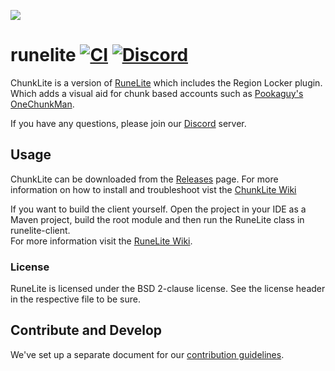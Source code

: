 ![](https://runelite.net/img/logo.png)
# runelite [![CI](https://github.com/runelite/runelite/workflows/CI/badge.svg)](https://github.com/runelite/runelite/actions?query=workflow%3ACI+branch%3Amaster) [![Discord](https://img.shields.io/discord/301497432909414422.svg)](https://discord.gg/mePCs8U)

ChunkLite is a version of [RuneLite](https://github.com/runelite/runelite) which includes the Region Locker plugin. Which adds a visual aid for chunk based accounts such as [Pookaguy's OneChunkMan](https://www.youtube.com/channel/UCWX9WjEHpy2LdNt2C8spCcg).

If you have any questions, please join our [Discord](https://discord.gg/cB5HvXQ) server.

## Usage

ChunkLite can be downloaded from the [Releases](https://github.com/Mutorials/runelite/releases) page. For more information on how to install and troubleshoot vist the [ChunkLite Wiki](https://github.com/Mutorials/runelite/wiki)

If you want to build the client yourself. Open the project in your IDE as a Maven project, build the root module and then run the RuneLite class in runelite-client.  
For more information visit the [RuneLite Wiki](https://github.com/runelite/runelite/wiki).

### License

RuneLite is licensed under the BSD 2-clause license. See the license header in the respective file to be sure.

## Contribute and Develop

We've set up a separate document for our [contribution guidelines](https://github.com/runelite/runelite/blob/master/.github/CONTRIBUTING.md).
